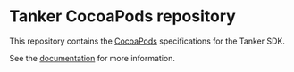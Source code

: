 # Tanker CocoaPods repository

This repository contains the [CocoaPods](https://cocoapods.org/) specifications for the Tanker SDK.

See the [documentation](https://tanker.io/docs/latest/) for more information.
